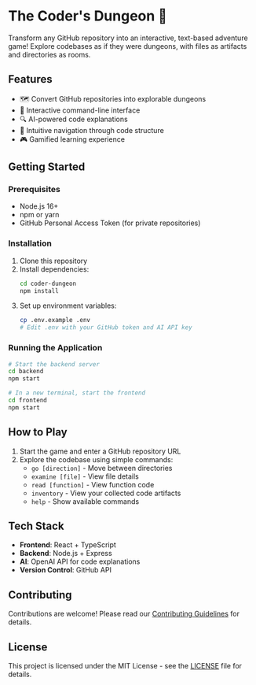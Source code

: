 # The Coder's Dungeon 🏰

Transform any GitHub repository into an interactive, text-based adventure game! Explore codebases as if they were dungeons, with files as artifacts and directories as rooms.

## Features

- 🗺️ Convert GitHub repositories into explorable dungeons
- 📜 Interactive command-line interface
- 🔍 AI-powered code explanations
- 🧭 Intuitive navigation through code structure
- 🎮 Gamified learning experience

## Getting Started

### Prerequisites
- Node.js 16+
- npm or yarn
- GitHub Personal Access Token (for private repositories)

### Installation
1. Clone this repository
2. Install dependencies:
   ```bash
   cd coder-dungeon
   npm install
   ```
3. Set up environment variables:
   ```bash
   cp .env.example .env
   # Edit .env with your GitHub token and AI API key
   ```

### Running the Application
```bash
# Start the backend server
cd backend
npm start

# In a new terminal, start the frontend
cd frontend
npm start
```

## How to Play

1. Start the game and enter a GitHub repository URL
2. Explore the codebase using simple commands:
   - `go [direction]` - Move between directories
   - `examine [file]` - View file details
   - `read [function]` - View function code
   - `inventory` - View your collected code artifacts
   - `help` - Show available commands

## Tech Stack

- **Frontend**: React + TypeScript
- **Backend**: Node.js + Express
- **AI**: OpenAI API for code explanations
- **Version Control**: GitHub API

## Contributing

Contributions are welcome! Please read our [Contributing Guidelines](CONTRIBUTING.md) for details.

## License

This project is licensed under the MIT License - see the [LICENSE](LICENSE) file for details.
